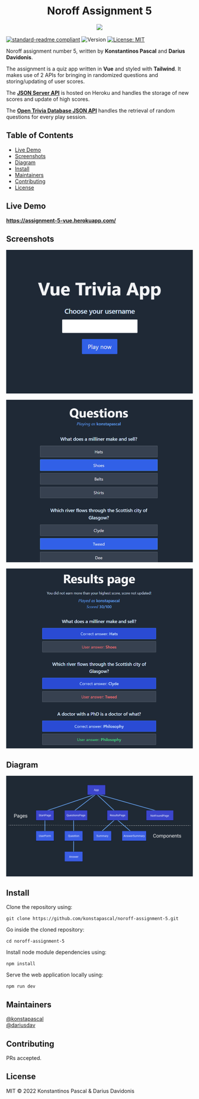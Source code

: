 <h1 align="center">Noroff Assignment 5</h1>
<p align="center">
	<img src="https://isl.co/wp-content/uploads/2016/07/vue-logo.png" width="200">
</p>

[![standard-readme compliant](https://img.shields.io/badge/standard--readme-OK-green.svg?style=flat-square)](https://github.com/RichardLitt/standard-readme)
<img alt="Version" src="https://img.shields.io/badge/version-0.1-blue.svg?cacheSeconds=2592000" />
<a href="#" target="_blank">
<img alt="License: MIT" src="https://img.shields.io/badge/License-MIT-yellow.svg" />
</a>

Noroff assignment number 5, written by **Konstantinos Pascal** and **Darius Davidonis**.

The assignment is a quiz app written in **Vue** and styled with **Tailwind**. It makes use of 2 APIs for bringing in randomized questions and storing/updating of user scores.

The [**JSON Server API**](https://kp-noroff-assignment-api.herokuapp.com/trivia) is hosted on Heroku and handles the storage of new scores and update of high scores.

The [**Open Trivia Database JSON API**](https://opentdb.com/api_config.php) handles the retrieval of random questions for every play session.

## Table of Contents

-  [Live Demo](#live-demo)
-  [Screenshots](#screenshots)
-  [Diagram](#diagram)
-  [Install](#install)
-  [Maintainers](#maintainers)
-  [Contributing](#contributing)
-  [License](#license)

## Live Demo

**https://assignment-5-vue.herokuapp.com/**

## Screenshots

<p align="center">
<img src="./public/StartPage.png">
</p>

<p align="center">
<img src="./public/QuestionsPage.png">
</p>

<p align="center">
<img src="./public/ResultsPage.png">
</p>

## Diagram

<p align="center">
<img src="./public/QuizAppDiagram.png">
</p>

## Install

Clone the repository using:

```
git clone https://github.com/konstapascal/noroff-assignment-5.git
```

Go inside the cloned repository:

```
cd noroff-assignment-5
```

Install node module dependencies using:

```
npm install
```

Serve the web application locally using:

```
npm run dev
```

## Maintainers

[@konstapascal](https://github.com/konstapascal)\
[@dariusdav](https://github.com/dariusdav)

## Contributing

PRs accepted.

## License

MIT © 2022 Konstantinos Pascal &amp; Darius Davidonis
